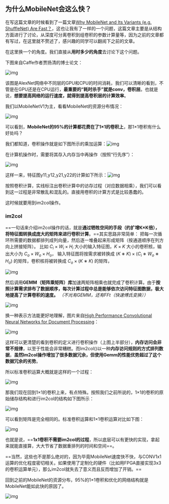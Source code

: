 ## 为什么MobileNet会这么快？

在写这篇文章的时候看到了一篇文章[Why MobileNet and Its Variants (e.g. ShuffleNet) Are Fast？](https://link.zhihu.com/?target=https%3A//medium.com/yu4u/why-mobilenet-and-its-variants-e-g-shufflenet-are-fast-1c7048b9618d)，这也让我有了一样的一个问题，这篇文章主要是从结构方面进行了讨论，从深度可分离卷积到组卷积的参数计算量等，因为之前的文章都有写过，在这里就不赘述了，感兴趣的同学可以翻阅下之前的文章。

在这里换一个的角度。我们直接从**用时多少的角度**去讨论下这个问题。

下图来自Caffe作者贾扬清的博士论文：

![img](https://pic2.zhimg.com/80/v2-837ee9c055e2c74b2ba0e1d00306f33d_hd.jpg)



该图是AlexNet网络中不同层的GPU和CPU的时间消耗，我们可以清晰的看到，不管是在GPU还是在CPU运行，**最重要的“耗时杀手”就是conv，卷积层**。也就是说，**想要提高网络的运行速度，就得到提高卷积层的计算效率**。

我们以MobileNetV1为主，看看MobileNet的资源分布情况：

![img](https://pic4.zhimg.com/80/v2-ce06db123b8d2fd8cabba6f18e90398f_hd.jpg)

可以看到，**MobileNet的95%的计算都花费在了1×1的卷积上**，那1×1卷积有什么好处吗？

我们都知道，卷积操作就是如下图所示的乘加运算：![img](https://pic1.zhimg.com/v2-6428cf505ac1e9e1cf462e1ec8fe9a68_b.jpg)

在计算机操作时，需要将其存入内存当中再操作（按照“行先序”）：

![img](https://pic1.zhimg.com/80/v2-836970f812be833bcad97c9f2365390c_hd.jpg)

这样一来，特征图y11,y12,y21,y22的计算如下所示：![img](https://pic1.zhimg.com/80/v2-a3148b78816f70ac7164e1f890dfe334_hd.jpg)

按照卷积计算，实线标注出卷积计算中的访存过程（对应数据相乘），我们可以看到这一过程是非常散乱和混乱的。直接用卷积的计算方式是比较愚蠢的。

这时候就要用到im2col操作。

### im2col

==一句话来介绍im2col操作的话，就是**通过牺牲空间的手段（约扩增K×K倍），将特征图转换成庞大的矩阵来进行卷积计算**。==其实思路非常简单：
把每一次循环所需要的数据都排列成列向量，然后逐一堆叠起来形成矩阵（按通道顺序在列方向上拼接矩阵）。
比如 $C_i×W_i×H_i$ 大小的输入特征图，$K×K$ 大小的卷积核，输出大小为 $C_o×W_o×H_o$，
输入特征图将按需求被转换成 $(K∗K)×(C_i∗W_o∗H_o)$ 的矩阵，卷积核将被转换成 $C_o×(K∗K)$ 的矩阵，

![img](https://pic3.zhimg.com/80/v2-fc5b1f8c4e4a9cf7162800d0e9a5b612_hd.jpg)

然后调用**GEMM（矩阵乘矩阵）库**加速两矩阵相乘也就完成了卷积计算。由于**按照计算需求排布了数据顺序，每次计算过程中总是能够依次访问特征图数据，极大地提高了计算卷积的速度。** *（不光有GEMM，还有FFt（快速傅氏变换））*

![img](https://pic4.zhimg.com/80/v2-8e8a6d32776f60282a69215ea6e7ae9f_hd.jpg)

换一种表示方法能更好地理解，图片来自[High Performance Convolutional Neural Networks for Document Processing](https://link.zhihu.com/?target=https%3A//hal.inria.fr/file/index/docid/112631/filename/p1038112283956.pdf)：

![img](https://pic4.zhimg.com/80/v2-fc943992e6414b1982878b54dac4a827_hd.jpg)

这样可以更清楚的看到卷积的定义进行卷积操作（上图上半部分），**内存访问会非常不规律**，以至于性能会非常糟糕。而Im2col()以一种**内存访问规则的方式排列数据**，**虽然Im2col操作增加了很多数据冗余，但使用Gemm的性能优势超过了这个数据冗余的劣势**。

所以标准卷积运算大概就是这样的一个过程：

![img](https://pic1.zhimg.com/80/v2-49d3ae1a345d27ac3098021e25513cec_hd.jpg)

那我们现在回到1×1的卷积上来，有点特殊。按照我们之前所说的，1×1的卷积的原始储存结构和进行im2col的结构如下图所示：

![img](https://pic2.zhimg.com/80/v2-92b842cd5bd411d1adbc25daeb0317b9_hd.jpg)

可以看到矩阵是完全相同的。标准卷积运算和1×1卷积运算对比如下图：

![img](https://pic1.zhimg.com/80/v2-2926fb56ecdf069f158bdabc51b15820_hd.jpg)

也就是说，==**1x1卷积不需要im2col的过程**，所以底层可以有更快的实现，拿起来就能直接算，大大节省了数据重排列的时间和空间==。

==当然，这些也不是那么绝对的，因为毕竟MobileNet速度快不快，与CONV1x1运算的优化程度密切相关。如果使用了定制化的硬件（比如用FPGA直接实现3x3的卷积运算单元），那么im2col就失去了意义而且反而增加了开销。==

回到之前的MobileNet的资源分布，95%的1×1卷积和优化的网络结构就是MobileNet能如此快的原因了。

![img](https://pic4.zhimg.com/80/v2-ce06db123b8d2fd8cabba6f18e90398f_hd.jpg)



 

